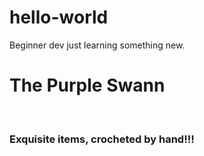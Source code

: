 # hello-world
Beginner dev just learning something new.

<!-- Start Below -->
<head>
  <title>Purple Swann</title>
</head>
<body>
  <div>
    <h1>The Purple Swann</h1>
    <br>
    <h3>Exquisite items, crocheted by hand!!!</h3>
  </div>
  <!-- Interested in adding nav to page, here maybe?-->
